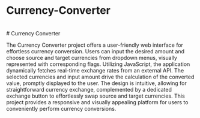 # Currency-Converter
<br/>
# Currency Converter

The Currency Converter project offers a user-friendly web interface for effortless currency conversion. Users can input the desired amount and choose source and target currencies from dropdown menus, visually represented with corresponding flags. Utilizing JavaScript, the application dynamically fetches real-time exchange rates from an external API. The selected currencies and input amount drive the calculation of the converted value, promptly displayed to the user. The design is intuitive, allowing for straightforward currency exchange, complemented by a dedicated exchange button to effortlessly swap source and target currencies. This project provides a responsive and visually appealing platform for users to conveniently perform currency conversions.
